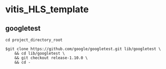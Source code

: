 # vitis_HLS_template

## googletest

`cd project_directory_root`

```shell
$git clone https://github.com/google/googletest.git lib/googletest \
    && cd lib/googletest \
    && git checkout release-1.10.0 \
    && cd -
```
